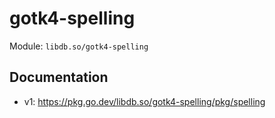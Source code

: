 # gotk4-spelling

Module: `libdb.so/gotk4-spelling`

## Documentation

- v1: https://pkg.go.dev/libdb.so/gotk4-spelling/pkg/spelling

